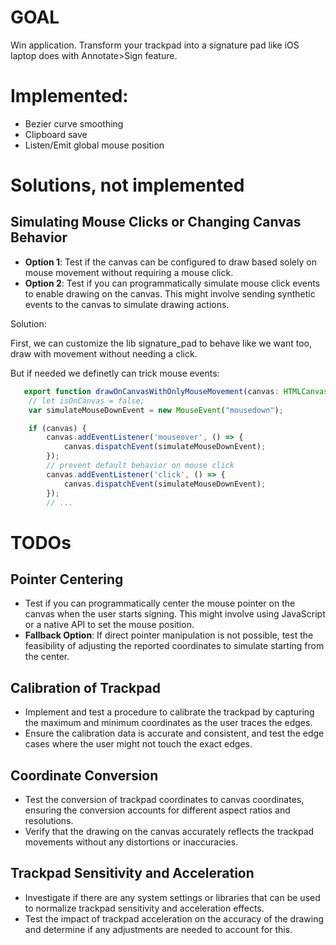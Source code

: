 # GOAL
Win application. Transform your trackpad into a signature pad like iOS laptop does with Annotate>Sign feature.

# Implemented:
- Bezier curve smoothing
- Clipboard save
- Listen/Emit global mouse position

# Solutions, not implemented

## **Simulating Mouse Clicks or Changing Canvas Behavior**
   - **Option 1**: Test if the canvas can be configured to draw based solely on mouse movement without requiring a mouse click.
   - **Option 2**: Test if you can programmatically simulate mouse click events to enable drawing on the canvas. This might involve sending synthetic events to the canvas to simulate drawing actions.

   Solution:

   First, we can customize the lib signature_pad to behave like we want too, draw with movement without needing a click.

   But if needed we definetly can trick mouse events:
```typescript
   export function drawOnCanvasWithOnlyMouseMovement(canvas: HTMLCanvasElement): void {
    // let isOnCanvas = false;
    var simulateMouseDownEvent = new MouseEvent("mousedown");

    if (canvas) {
        canvas.addEventListener('mouseover', () => {
            canvas.dispatchEvent(simulateMouseDownEvent);
        });
        // prevent default behavior on mouse click
        canvas.addEventListener('click', () => {
            canvas.dispatchEvent(simulateMouseDownEvent);
        });
        // ...
```

# TODOs

## **Pointer Centering**
   - Test if you can programmatically center the mouse pointer on the canvas when the user starts signing. This might involve using JavaScript or a native API to set the mouse position.
   - **Fallback Option**: If direct pointer manipulation is not possible, test the feasibility of adjusting the reported coordinates to simulate starting from the center.

## **Calibration of Trackpad**
   - Implement and test a procedure to calibrate the trackpad by capturing the maximum and minimum coordinates as the user traces the edges.
   - Ensure the calibration data is accurate and consistent, and test the edge cases where the user might not touch the exact edges.

## **Coordinate Conversion**
   - Test the conversion of trackpad coordinates to canvas coordinates, ensuring the conversion accounts for different aspect ratios and resolutions.
   - Verify that the drawing on the canvas accurately reflects the trackpad movements without any distortions or inaccuracies.

## **Trackpad Sensitivity and Acceleration**
   - Investigate if there are any system settings or libraries that can be used to normalize trackpad sensitivity and acceleration effects.
   - Test the impact of trackpad acceleration on the accuracy of the drawing and determine if any adjustments are needed to account for this.
